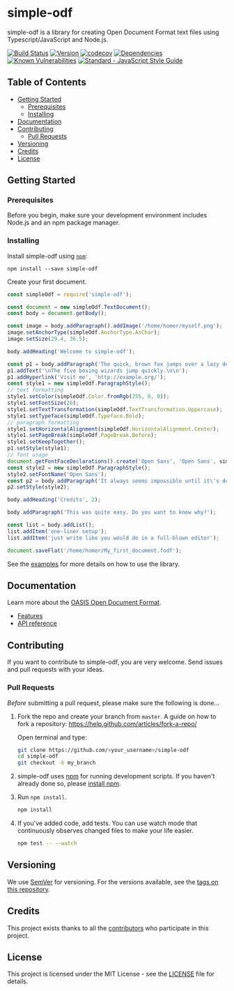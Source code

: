 # simple-odf 

simple-odf is a library for creating Open Document Format text files using Typescript/JavaScript and Node.js.

[![Build Status](https://travis-ci.com/connium/simple-odf.svg?branch=master)](https://travis-ci.com/connium/simple-odf)
[![Version](https://img.shields.io/npm/v/simple-odf.svg)](https://www.npmjs.com/package/simple-odf)
[![codecov](https://codecov.io/gh/connium/simple-odf/branch/master/graph/badge.svg)](https://codecov.io/gh/connium/simple-odf)
[![Dependencies](https://david-dm.org/connium/simple-odf.svg)](https://david-dm.org/connium/simple-odf)
[![Known Vulnerabilities](https://snyk.io/test/github/connium/simple-odf/badge.svg)](https://snyk.io/test/github/connium/simple-odf)
[![Standard - JavaScript Style Guide](https://img.shields.io/badge/code_style-standard-brightgreen.svg)](https://standardjs.com)

## Table of Contents

- [Getting Started](#getting-started)
  - [Prerequisites](#prerequisites)
  - [Installing](#installing)
- [Documentation](#documentation)
- [Contributing](#contributing)
  - [Pull Requests](#pull-requests)
- [Versioning](#versioning)
- [Credits](#credits)
- [License](#license)

## Getting Started

### Prerequisites

Before you begin, make sure your development environment includes Node.js and an npm package manager.

### Installing

Install simple-odf using [`npm`](https://www.npmjs.com/):

```
npm install --save simple-odf
```

Create your first document.

```javascript
const simpleOdf = require('simple-odf');

const document = new simpleOdf.TextDocument();
const body = document.getBody();

const image = body.addParagraph().addImage('/home/homer/myself.png');
image.setAnchorType(simpleOdf.AnchorType.AsChar);
image.setSize(29.4, 36.5);

body.addHeading('Welcome to simple-odf');

const p1 = body.addParagraph('The quick, brown fox jumps over a lazy dog.');
p1.addText('\nThe five boxing wizards jump quickly.\n\n');
p1.addHyperlink('Visit me', 'http://example.org/');
const style1 = new simpleOdf.ParagraphStyle();
// text formatting
style1.setColor(simpleOdf.Color.fromRgb(255, 0, 0));
style1.setFontSize(20);
style1.setTextTransformation(simpleOdf.TextTransformation.Uppercase);
style1.setTypeface(simpleOdf.Typeface.Bold);
// paragraph formatting
style1.setHorizontalAlignment(simpleOdf.HorizontalAlignment.Center);
style1.setPageBreak(simpleOdf.PageBreak.Before);
style1.setKeepTogether();
p1.setStyle(style1);
// font usage
document.getFontFaceDeclarations().create('Open Sans', 'Open Sans', simpleOdf.FontPitch.Variable);
const style2 = new simpleOdf.ParagraphStyle();
style2.setFontName('Open Sans');
const p2 = body.addParagraph('It always seems impossible until it\'s done.');
p2.setStyle(style2);

body.addHeading('Credits', 2);

body.addParagraph('This was quite easy. Do you want to know why?');

const list = body.addList();
list.addItem('one-liner setup');
list.addItem('just write like you would do in a full-blown editor');

document.saveFlat('/home/homer/My_first_document.fodf');
```

See the [examples](./examples/README.md) for more details on how to use the library.

## Documentation

Learn more about the [OASIS Open Document Format](http://docs.oasis-open.org/office/v1.2/OpenDocument-v1.2.html).

- [Features](./docs/Features.md)
- [API reference](./docs/API.md)

## Contributing

If you want to contribute to simple-odf, you are very welcome. Send issues and pull requests with your ideas.

<!--
Please read [CONTRIBUTING.md](./CONTRIBUTING.md) for details on our code of conduct, and the process for submitting pull requests to us.
-->

### Pull Requests

*Before* submitting a pull request, please make sure the following is done...

1. Fork the repo and create your branch from `master`. A guide on how to fork a
   repository: https://help.github.com/articles/fork-a-repo/

   Open terminal and type:

   ```sh
   git clone https://github.com/<your_username>/simple-odf
   cd simple-odf
   git checkout -b my_branch
   ```

2. simple-odf uses [npm](https://www.npmjs.com) for
   running development scripts. If you haven't already done so, please
   [install npm](https://docs.npmjs.com/).

3. Run `npm install`.

   ```sh
   npm install
   ```

4. If you've added code, add tests. You can use watch mode that continuously observes changed files to make your life easier.

   ```sh
   npm test -- --watch
   ```

## Versioning

We use [SemVer](http://semver.org/) for versioning. For the versions available, see the [tags on this repository](https://github.com/connium/simple-odf/releases).

## Credits

This project exists thanks to all the [contributors](https://github.com/connium/simple-odf/graphs/contributors) who participate in this project.

## License

This project is licensed under the MIT License - see the [LICENSE](./LICENSE) file for details.
